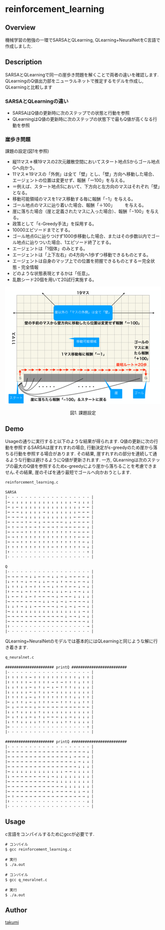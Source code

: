 # reinforcement_learning

## Overview

機械学習の勉強の一環でSARSAとQLearning, QLearning+NeuralNetをC言語で作成しました.

## Description

SARSAとQLearningで同一の崖歩き問題を解くことで両者の違いを確認します.
QLearningのQ値出力部をニューラルネットで推定するモデルを作成し, QLearningと比較します

### SARSAとQLearningの違い

- SARSAはQ値の更新時に次のステップでの状態と行動を参照
- QLearningはQ値の更新時に次のステップの状態下で最もQ値が高くなる行動を参照

### 崖歩き問題

課題の設定(図1を参照)

- 縦11マス＊横19マスの2次元離散空間においてスタート地点Sからゴール地点Gへ向かう。
- 11マス＊19マスの「外側」は全て「壁」とし、「壁」方向へ移動した場合、エージェントの位置は変更せず、報酬「ー100」を与える。
- ＝例えば、スタート地点Sにおいて、下方向と左方向のマスはそれぞれ「壁」となる。
- 移動可能領域のマスを1マス移動する毎に報酬「−1」を与える。
- ゴール地点のマスに辿り着いた場合、報酬「＋100」
　　を与える。
- 崖に落ちた場合（崖と定義されたマスに入った場合）、報酬「−100」を与える。
- 政策として「ε-Greedy手法」を採用する。
- 10000エピソードまでとする。
- ゴール地点Gに辿りつけず1000歩移動した場合、またはその歩数以内でゴール地点に辿りついた場合、1エピソード終了とする。
- エージェントは「1個体」のみとする。
- エージェントは「上下左右」の4方向へ1歩ずつ移動できるものとする。
- エージェントは自身のマップ上での位置を把握できるものとする＝完全状態・完全情報
- どのような状態表現とするかは「任意」。
- 乱数シード20個を用いて20試行実施する。

<div align="center">
    <img src=./figure/2018_acs_report_figure.png "課題設定">
    <div style="text-align: center;">
        <p>図1. 課題設定</p>
    </div>
</div>

## Demo

Usageの通りに実行すると以下のような結果が得られます.
Q値の更新に次の行動を参照するSARSAは崖すれすれの場合, 行動決定がε-greedyのため崖から落ちる行動を参照する場合があります. その結果, 崖すれすれの部分を連続して通るような行動は避けるようにQ値が更新されます.
一方, QLearningは次のステップの最大のQ値を参照するためε-greedyにより崖から落ちることを考慮できません.その結果, 崖のそばを通り最短でゴールへ向かおうとします.

```
reinforcement_learning.c

SARSA
|- - - - - - - - - - - - - - - - - - - |
|→ ↓ ↓ ↓ ↓ ↓ ↓ ↓ ↓ ↓ ↓ ↓ ↓ ↓ ↓ → ↓ ↓ ↓ |
|→ ↓ ← ↓ ↓ ↓ ↓ ↓ ↓ ↓ ↓ ↓ ↓ ↓ ↓ ↓ ↓ ← ← |
|→ → → ↓ ↓ ↓ ↓ ↓ → ↓ ↓ ↓ ↓ ↓ ↓ ↓ ← ← ← |
|→ → → → ↓ ↓ ↓ ↓ ↓ ↓ ↓ ↓ ↓ ↓ ↓ ← ← ← ← |
|→ → → → ↑ ← → ↓ → → → → ← ↓ ↓ ← ← ← ← |
|→ ↑ → → ↑ ← → ↑ ← → → ↑ → → ← ← ← ← ↓ |
|→ → → → ↑ ↑ ↑ ↑ ↑ ↑ ↑ ↑ ↑ ↑ ↑ ← ← ← ← |
|→ → ↑ ↑ ↑ ↑ ↑ ↑ ↑ ↑ ↑ ↑ ↑ ↑ ↑ ↑ ← ← ← |
|→ → → ↑ ↑ ↑ ← ↑ ↑ ↑ ↑ ↑ ↑ ↑ ↑ ↑ ↑ ← ↓ |
|↑ ↑ ↑ ↑ ↑ ↑ ↑ ↑ ↑ ↑ ← ↑ ↑ ↑ ↑ ↑ ↑ → ↓ |
|↑ - - - - - - - - - - - - - - - - - ↑ |
|- - - - - - - - - - - - - - - - - - - |

Q
|- - - - - - - - - - - - - - - - - - - |
|→ → ← → → ↓ ↓ ← ← → ↓ ↓ → ↓ → ← ← ← ↓ |
|↓ ← ↑ → ↓ → → ↓ ↓ ← → ↓ ↑ → → ↓ ← → ↓ |
|↓ ↑ ↑ ↓ ↑ → ↑ ↑ → → ↓ ↑ → ↑ ← ← ↓ → ↓ |
|↑ ← → ↓ → ↑ → ↑ → → ↓ ↓ ↓ ← ↓ → → ↓ ↓ |
|↓ ← ← ↑ ↓ ← ↑ → ← → → ↓ → → ← ↓ ↓ ↓ ↓ |
|→ → → ← → → → → ↓ ↓ → ↓ → ↓ → → → → ↓ |
|↓ ↓ ↑ → ↓ ↓ → → → → → ↓ → ↓ → ↓ → → ↓ |
|→ ↓ ↓ ↓ ↓ ↓ ↓ ↓ ↓ ↓ ↓ ↓ ↓ ↓ ↓ ↓ ↓ → ↓ |
|→ → → → → → → → → → → → → ↓ → → ↓ → ↓ |
|→ → → → → → → → → → → → → → → → → → ↓ |
|↑ - - - - - - - - - - - - - - - - - → |
|- - - - - - - - - - - - - - - - - - - |
```


QLearning+NeuralNetのモデルでは基本的にはQLearningと同じような解に行き着きます.
```
q_neuralnet.c

###################### printQ #########################
|- - - - - - - - - - - - - - - - - - - |
|↑ ↑ ↑ ↑ ↑ ← ↑ ↑ ↑ ↑ ↑ ↑ ↑ ↑ ↑ ↑ ↓ ↑ ↑ |
|↑ ↑ ↑ ↑ ↑ ← ↑ ↑ ↑ ↑ → ↑ → ↑ ↑ ↑ ↓ ↑ ↑ |
|↓ ↓ ↑ ↓ ↓ ← ↓ ↑ ↓ ← ↓ ← ↑ ↑ ↑ ↓ ↓ ↓ ↓ |
|↓ ↓ ↓ ↓ ↓ ← ↓ ↑ ↓ ↓ ← ↓ ↓ ↓ ↓ ↓ ↓ ↓ ↓ |
|↑ ↑ ↑ ↑ ↓ ← ↓ ↑ ↑ ↑ ↑ ↑ ↑ ↑ ↑ ↓ ↓ ↑ ↑ |
|← ↓ ↑ ↑ ↓ ← ↓ ↑ ↑ ↑ ← ← ↑ ↑ ↑ ↓ ↓ ↑ ↑ |
|← ↓ → → ← ← ↓ ← ← ← → ← → → → ← ← ← ← |
|↓ ↓ ↑ ↓ ↓ ↓ ↓ ↑ ↓ ↓ ↓ ↓ ↓ ↓ ↓ ↓ ↓ ↓ ↓ |
|← ↓ ↑ ↓ ↓ ← ↓ ↑ ↓ ← ← ← ↓ ↓ → ↓ ↓ ↓ ↓ |
|↓ ↑ ↑ ↓ ↓ ↓ ↓ ↑ ↑ ↑ ↓ ↓ ↓ ↑ ↑ ↓ ↓ ↓ ↓ |
|← - - - - - - - - - - - - - - - - - ↑ |
|- - - - - - - - - - - - - - - - - - - |

###################### printQ #########################
|- - - - - - - - - - - - - - - - - - - |
|→ → → → → → → → → → → → → → → → → → ↓ |
|→ → → → → → → → → → → → → → ↓ → → → ↓ |
|→ → → → → → → → → → → → → → → ↓ → ↓ ↓ |
|→ → → → → → → → → → → → → → → → ↓ ↓ ↓ |
|→ ↓ ↓ ↓ ↓ ↓ ↓ ↓ ↓ ↓ ↓ ↓ ↓ → → ↓ ↓ ↓ ↓ |
|↓ → → → ← ← ← → → ↓ → ↓ ↓ ↓ ↓ ↓ ↓ ↓ ↓ |
|→ → → → → → → → → → → ↓ ↓ ↓ ↓ ↓ ↓ ↓ ↓ |
|→ → → → → → → → → → → → → ↓ ↓ ↓ ↓ ↓ ↓ |
|→ → → → → → → → → → ↓ → → → → ↓ ↓ → ↓ |
|→ ↑ → → → → → → → → → → → → → → → → ↓ |
|↑ - - - - - - - - - - - - - - - - - ↓ |
|- - - - - - - - - - - - - - - - - - - |

```

## Usage

c言語をコンパイルするためにgccが必要です.
```
# コンパイル
$ gcc reinforcement_learning.c  

# 実行
$ ./a.out

# コンパイル
$ gcc q_neuralnet.c

# 実行
$ ./a.out
```

## Author

[takumi](https://github.com/i10bucchi)